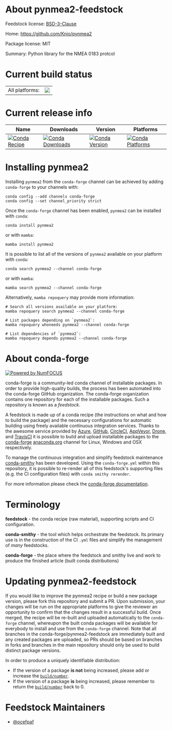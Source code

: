 About pynmea2-feedstock
=======================

Feedstock license: [BSD-3-Clause](https://github.com/conda-forge/pynmea2-feedstock/blob/main/LICENSE.txt)

Home: https://github.com/Knio/pynmea2

Package license: MIT

Summary: Python library for the NMEA 0183 protcol

Current build status
====================


<table><tr><td>All platforms:</td>
    <td>
      <a href="https://dev.azure.com/conda-forge/feedstock-builds/_build/latest?definitionId=8258&branchName=main">
        <img src="https://dev.azure.com/conda-forge/feedstock-builds/_apis/build/status/pynmea2-feedstock?branchName=main">
      </a>
    </td>
  </tr>
</table>

Current release info
====================

| Name | Downloads | Version | Platforms |
| --- | --- | --- | --- |
| [![Conda Recipe](https://img.shields.io/badge/recipe-pynmea2-green.svg)](https://anaconda.org/conda-forge/pynmea2) | [![Conda Downloads](https://img.shields.io/conda/dn/conda-forge/pynmea2.svg)](https://anaconda.org/conda-forge/pynmea2) | [![Conda Version](https://img.shields.io/conda/vn/conda-forge/pynmea2.svg)](https://anaconda.org/conda-forge/pynmea2) | [![Conda Platforms](https://img.shields.io/conda/pn/conda-forge/pynmea2.svg)](https://anaconda.org/conda-forge/pynmea2) |

Installing pynmea2
==================

Installing `pynmea2` from the `conda-forge` channel can be achieved by adding `conda-forge` to your channels with:

```
conda config --add channels conda-forge
conda config --set channel_priority strict
```

Once the `conda-forge` channel has been enabled, `pynmea2` can be installed with `conda`:

```
conda install pynmea2
```

or with `mamba`:

```
mamba install pynmea2
```

It is possible to list all of the versions of `pynmea2` available on your platform with `conda`:

```
conda search pynmea2 --channel conda-forge
```

or with `mamba`:

```
mamba search pynmea2 --channel conda-forge
```

Alternatively, `mamba repoquery` may provide more information:

```
# Search all versions available on your platform:
mamba repoquery search pynmea2 --channel conda-forge

# List packages depending on `pynmea2`:
mamba repoquery whoneeds pynmea2 --channel conda-forge

# List dependencies of `pynmea2`:
mamba repoquery depends pynmea2 --channel conda-forge
```


About conda-forge
=================

[![Powered by
NumFOCUS](https://img.shields.io/badge/powered%20by-NumFOCUS-orange.svg?style=flat&colorA=E1523D&colorB=007D8A)](https://numfocus.org)

conda-forge is a community-led conda channel of installable packages.
In order to provide high-quality builds, the process has been automated into the
conda-forge GitHub organization. The conda-forge organization contains one repository
for each of the installable packages. Such a repository is known as a *feedstock*.

A feedstock is made up of a conda recipe (the instructions on what and how to build
the package) and the necessary configurations for automatic building using freely
available continuous integration services. Thanks to the awesome service provided by
[Azure](https://azure.microsoft.com/en-us/services/devops/), [GitHub](https://github.com/),
[CircleCI](https://circleci.com/), [AppVeyor](https://www.appveyor.com/),
[Drone](https://cloud.drone.io/welcome), and [TravisCI](https://travis-ci.com/)
it is possible to build and upload installable packages to the
[conda-forge](https://anaconda.org/conda-forge) [anaconda.org](https://anaconda.org/)
channel for Linux, Windows and OSX respectively.

To manage the continuous integration and simplify feedstock maintenance
[conda-smithy](https://github.com/conda-forge/conda-smithy) has been developed.
Using the ``conda-forge.yml`` within this repository, it is possible to re-render all of
this feedstock's supporting files (e.g. the CI configuration files) with ``conda smithy rerender``.

For more information please check the [conda-forge documentation](https://conda-forge.org/docs/).

Terminology
===========

**feedstock** - the conda recipe (raw material), supporting scripts and CI configuration.

**conda-smithy** - the tool which helps orchestrate the feedstock.
                   Its primary use is in the construction of the CI ``.yml`` files
                   and simplify the management of *many* feedstocks.

**conda-forge** - the place where the feedstock and smithy live and work to
                  produce the finished article (built conda distributions)


Updating pynmea2-feedstock
==========================

If you would like to improve the pynmea2 recipe or build a new
package version, please fork this repository and submit a PR. Upon submission,
your changes will be run on the appropriate platforms to give the reviewer an
opportunity to confirm that the changes result in a successful build. Once
merged, the recipe will be re-built and uploaded automatically to the
`conda-forge` channel, whereupon the built conda packages will be available for
everybody to install and use from the `conda-forge` channel.
Note that all branches in the conda-forge/pynmea2-feedstock are
immediately built and any created packages are uploaded, so PRs should be based
on branches in forks and branches in the main repository should only be used to
build distinct package versions.

In order to produce a uniquely identifiable distribution:
 * If the version of a package **is not** being increased, please add or increase
   the [``build/number``](https://docs.conda.io/projects/conda-build/en/latest/resources/define-metadata.html#build-number-and-string).
 * If the version of a package **is** being increased, please remember to return
   the [``build/number``](https://docs.conda.io/projects/conda-build/en/latest/resources/define-metadata.html#build-number-and-string)
   back to 0.

Feedstock Maintainers
=====================

* [@ocefpaf](https://github.com/ocefpaf/)


